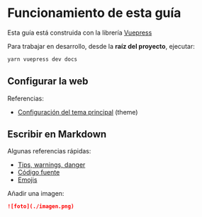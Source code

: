 # Funcionamiento de esta guía

Esta guía está construida con la librería [Vuepress](https://vuepress.vuejs.org/) 


Para trabajar en desarrollo, desde la **raíz del proyecto**, ejecutar:

```bash
yarn vuepress dev docs
```

## Configurar la web

Referencias:

- [Configuración del tema principal](https://vuepress.vuejs.org/default-theme-config/#default-theme-config) (theme)


## Escribir en Markdown

Algunas referencias rápidas:

- [Tips, warnings, danger](https://vuepress.vuejs.org/guide/markdown.html#custom-containers)
- [Código fuente](https://vuepress.vuejs.org/guide/markdown.html#line-highlighting-in-code-blocks)
- [Emojis](https://vuepress.vuejs.org/guide/markdown.html#emoji)

Añadir una imagen:

```markdown
![foto](./imagen.png)
```
